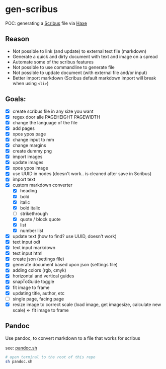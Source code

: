 # gen-scribus

POC: generating a [Scribus](https://www.scribus.net/) file via [Haxe](https://haxe.org/)

## Reason

- Not possible to link (and update) to external text file (markdown)
- Generate a quick and dirty document with text and image on a spread
- Automate some of the scribus features
- Not possible to use commandline to generate file
- Not possible to update document (with external file and/or input)
- Better import markdown (Scribus default markdown import will break when using `<li>`)

## Goals:

- [x] create scribus file in any size you want
- [x] regex door alle PAGEHEIGHT PAGEWIDTH
- [x] change the language of the file
- [x] add pages
- [x] xpos ypos page
- [x] change input to mm
- [x] change margins
- [x] create dummy png
- [x] import images
- [x] update images
- [x] xpos ypos image
- [x] use UUID in nodes (doesn't work.. is cleaned after save in Scribus)
- [x] import text
- [x] custom markdown converter
  - [x] heading
  - [x] bold
  - [x] italic
  - [x] bold italic
  - [ ] strikethrough
  - [x] quote / block quote
  - [x] list
  - [x] number list
- [x] update text (how to find? use UUID, doesn't work)
- [x] text input odt
- [x] text input markdown
- [x] text input html
- [x] create json (settings file)
- [x] generate document based upon json (settings file)
- [x] adding colors (rgb, cmyk)
- [x] horizontal and vertical guides
- [x] snapToGuide toggle
- [x] fit image to frame
- [x] updating title, author, etc
- [ ] single page, facing page
- [x] resize image to correct scale (load image, get imagesize, calculate new scale) <- fit image to frame

## Pandoc

Use pandoc, to convert markdown to a file that works for scribus

see: [pandoc.sh](pandoc.sh)

```bash
# open terminal to the root of this repo
sh pandoc.sh
```
